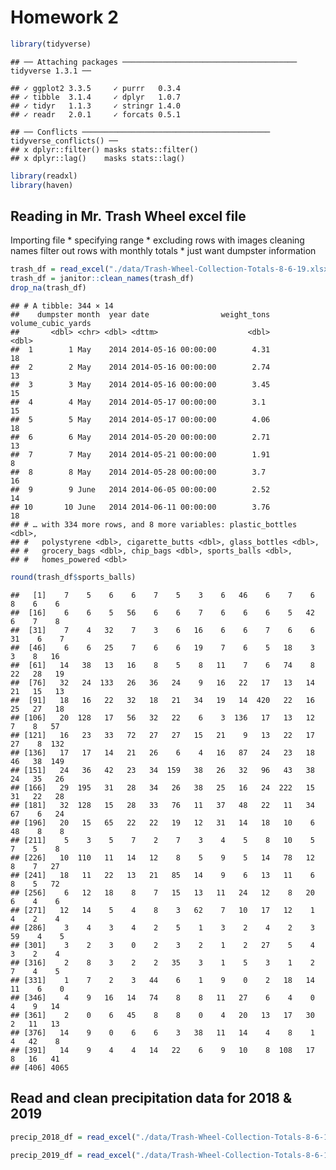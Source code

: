 Homework 2
================

``` r
library(tidyverse)
```

    ## ── Attaching packages ─────────────────────────────────────── tidyverse 1.3.1 ──

    ## ✓ ggplot2 3.3.5     ✓ purrr   0.3.4
    ## ✓ tibble  3.1.4     ✓ dplyr   1.0.7
    ## ✓ tidyr   1.1.3     ✓ stringr 1.4.0
    ## ✓ readr   2.0.1     ✓ forcats 0.5.1

    ## ── Conflicts ────────────────────────────────────────── tidyverse_conflicts() ──
    ## x dplyr::filter() masks stats::filter()
    ## x dplyr::lag()    masks stats::lag()

``` r
library(readxl)
library(haven)
```

## Reading in Mr. Trash Wheel excel file

Importing file \* specifying range \* excluding rows with images
cleaning names filter out rows with monthly totals \* just want dumpster
information

``` r
trash_df = read_excel("./data/Trash-Wheel-Collection-Totals-8-6-19.xlsx", range = "A2:N408")
trash_df = janitor::clean_names(trash_df)
drop_na(trash_df)
```

    ## # A tibble: 344 × 14
    ##    dumpster month  year date                weight_tons volume_cubic_yards
    ##       <dbl> <chr> <dbl> <dttm>                    <dbl>              <dbl>
    ##  1        1 May    2014 2014-05-16 00:00:00        4.31                 18
    ##  2        2 May    2014 2014-05-16 00:00:00        2.74                 13
    ##  3        3 May    2014 2014-05-16 00:00:00        3.45                 15
    ##  4        4 May    2014 2014-05-17 00:00:00        3.1                  15
    ##  5        5 May    2014 2014-05-17 00:00:00        4.06                 18
    ##  6        6 May    2014 2014-05-20 00:00:00        2.71                 13
    ##  7        7 May    2014 2014-05-21 00:00:00        1.91                  8
    ##  8        8 May    2014 2014-05-28 00:00:00        3.7                  16
    ##  9        9 June   2014 2014-06-05 00:00:00        2.52                 14
    ## 10       10 June   2014 2014-06-11 00:00:00        3.76                 18
    ## # … with 334 more rows, and 8 more variables: plastic_bottles <dbl>,
    ## #   polystyrene <dbl>, cigarette_butts <dbl>, glass_bottles <dbl>,
    ## #   grocery_bags <dbl>, chip_bags <dbl>, sports_balls <dbl>,
    ## #   homes_powered <dbl>

``` r
round(trash_df$sports_balls)
```

    ##   [1]    7    5    6    6    7    5    3    6   46    6    7    6    8    6    6
    ##  [16]    6    6    5   56    6    6    7    6    6    6    5   42    6    7    8
    ##  [31]    7    4   32    7    3    6   16    6    6    7    6    6   31    6    7
    ##  [46]    6    6   25    7    6    6   19    7    6    5   18    3    3    8   16
    ##  [61]   14   38   13   16    8    5    8   11    7    6   74    8   22   28   19
    ##  [76]   32   24  133   26   36   24    9   16   22   17   13   14   21   15   13
    ##  [91]   18   16   22   32   18   21   34   19   14  420   22   16   25   27   18
    ## [106]   20  128   17   56   32   22    6    3  136   17   13   12    7    8   57
    ## [121]   16   23   33   72   27   27   15   21    9   13   22   17   27    8  132
    ## [136]   17   17   14   21   26    6    4   16   87   24   23   18   46   38  149
    ## [151]   24   36   42   23   34  159   38   26   32   96   43   38   24   35   26
    ## [166]   29  195   31   28   34   26   38   25   16   24  222   15   31   22   28
    ## [181]   32  128   15   28   33   76   11   37   48   22   11   34   67    6   24
    ## [196]   20   15   65   22   22   19   12   31   14   18   10    6   48    8    8
    ## [211]    5    3    5    7    2    7    3    4    5    8   10    5    7    5    8
    ## [226]   10  110   11   14   12    8    5    9    5   14   78   12    8    7   27
    ## [241]   18   11   22   13   21   85   14    9    6   13   11    6    8    5   72
    ## [256]    6   12   18    8    7   15   13   11   24   12    8   20    6    4    6
    ## [271]   12   14    5    4    8    3   62    7   10   17   12    1    4    2    4
    ## [286]    3    4    3    4    2    5    1    3    2    4    2    3   59    4    5
    ## [301]    3    2    3    0    2    3    2    1    2   27    5    4    3    2    4
    ## [316]    2    8    3    2    2   35    3    1    5    3    1    2    7    4    5
    ## [331]    1    7    2    3   44    6    1    9    0    2   18   14   11    6    0
    ## [346]    4    9   16   14   74    8    8   11   27    6    4    0    4    9   14
    ## [361]    2    0    6   45    8    8    0    4   20   13   17   30    2   11   13
    ## [376]   14    9    0    6    6    3   38   11   14    4    8    1    4   42    8
    ## [391]   14    9    4    4   14   22    6    9   10    8  108   17    8   16   41
    ## [406] 4065

## Read and clean precipitation data for 2018 & 2019

``` r
precip_2018_df = read_excel("./data/Trash-Wheel-Collection-Totals-8-6-19.xlsx", 5,range = "A2:B15")

precip_2019_df = read_excel("./data/Trash-Wheel-Collection-Totals-8-6-19.xlsx", 4,range = "A2:B15")
```
